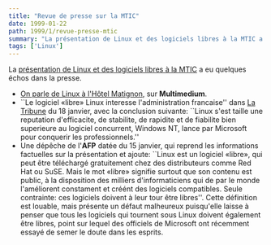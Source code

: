 ```yaml
---
title: "Revue de presse sur la MTIC"
date: 1999-01-22
path: 1999/1/revue-presse-mtic
summary: "La présentation de Linux et des logiciels libres à la MTIC a eu quelques échos dans la presse."
tags: ['Linux']
---
```


<P>
La <A HREF="http://www.mtic.pm.gouv.fr/linux/">présentation
de Linux et des logiciels libres à la MTIC</A> a eu quelques échos dans
la presse.
</P>

<UL>

<LI><A HREF="http://www.mmedium.com/cgi-bin/nouvelles.cgi?Id=2161">On
parle de Linux à l'Hôtel Matignon</A>, sur <B>Multimedium</B>.
<LI>``Le logiciel «libre» Linux interesse l'administration francaise''
dans <A HREF="http://www.latribune.fr/">La Tribune</A> du 18 janvier,
avec la conclusion suivante: ``Linux s'est taille une reputation
d'efficacite, de stabilite, de rapidite et de fiabilite bien superieure
au logiciel concurrent, Windows NT, lance par Microsoft pour conquerir
les professionnels.''
<LI>Une dépêche de l'<B>AFP</B> datée du 15 janvier, qui reprend les
informations factuelles sur la présentation et ajoute: ``Linux est
un logiciel «libre», qui peut être téléchargé gratuitement chez des
distributeurs comme Red Hat ou SuSE. Mais le mot «libre» signifie
surtout que son contenu est public, à la disposition des milliers
d'informaticiens qui de par le monde l'améliorent constament et créént
des logiciels compatibles. Seule contrainte: ces logiciels doivent à leur
tour être libres''.  Cette définition est louable, mais présente un défaut
malheureux puisqu'elle laisse à penser que tous les logiciels qui tournent
sous Linux doivent également être libres, point sur lequel des officiels
de Microsoft ont récemment essayé de semer le doute dans les esprits.
</UL>


